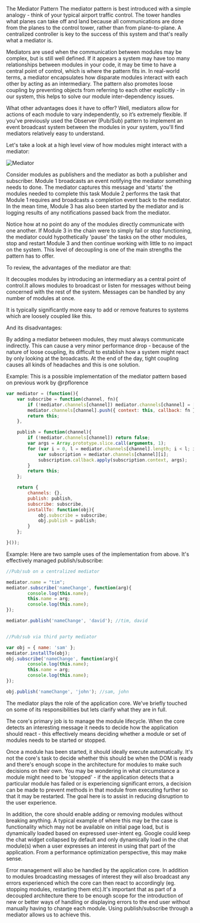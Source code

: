 The Mediator Pattern
The mediator pattern is best introduced with a simple analogy - think of your typical airport traffic control. The tower handles what planes can take off and land because all communications are done from the planes to the control tower, rather than from plane-to-plane. A centralized controller is key to the success of this system and that's really what a mediator is.

Mediators are used when the communication between modules may be complex, but is still well defined. If it appears a system may have too many relationships between modules in your code, it may be time to have a central point of control, which is where the pattern fits in.
In real-world terms, a mediator encapsulates how disparate modules interact with each other by acting as an intermediary. The pattern also promotes loose coupling by preventing objects from referring to each other explicitly - in our system, this helps to solve our module inter-dependency issues.

What other advantages does it have to offer? Well, mediators allow for actions of each module to vary independently, so it’s extremely flexible. If you've previously used the Observer (Pub/Sub) pattern to implement an event broadcast system between the modules in your system, you'll find mediators relatively easy to understand.

Let's take a look at a high level view of how modules might interact with a mediator:

![Mediator](https://addyosmani.com/largescalejavascript/assets/img/chart4a.jpg)

Consider modules as publishers and the mediator as both a publisher and subscriber. Module 1 broadcasts an event notifying the mediator something needs to done. The mediator captures this message and 'starts' the modules needed to complete this task Module 2 performs the task that Module 1 requires and broadcasts a completion event back to the mediator. In the mean time, Module 3 has also been started by the mediator and is logging results of any notifications passed back from the mediator.

Notice how at no point do any of the modules directly communicate with one another. If Module 3 in the chain were to simply fail or stop functioning, the mediator could hypothetically 'pause' the tasks on the other modules, stop and restart Module 3 and then continue working with little to no impact on the system. This level of decoupling is one of the main strengths the pattern has to offer.

To review, the advantages of the mediator are that:

It decouples modules by introducing an intermediary as a central point of control.It allows modules to broadcast or listen for messages without being concerned with the rest of the system. Messages can be handled by any number of modules at once.

It is typically significantly more easy to add or remove features to systems which are loosely coupled like this.

And its disadvantages:

By adding a mediator between modules, they must always communicate indirectly. This can cause a very minor performance drop - because of the nature of loose coupling, its difficult to establish how a system might react by only looking at the broadcasts. At the end of the day, tight coupling causes all kinds of headaches and this is one solution.


Example: This is a possible implementation of the mediator pattern based on previous work by @rpflorence

```js
var mediator = (function(){
    var subscribe = function(channel, fn){
        if (!mediator.channels[channel]) mediator.channels[channel] = [];
        mediator.channels[channel].push({ context: this, callback: fn });
        return this;
    },

    publish = function(channel){
        if (!mediator.channels[channel]) return false;
        var args = Array.prototype.slice.call(arguments, 1);
        for (var i = 0, l = mediator.channels[channel].length; i < l; i++) {
            var subscription = mediator.channels[channel][i];
            subscription.callback.apply(subscription.context, args);
        }
        return this;
    };

    return {
        channels: {},
        publish: publish,
        subscribe: subscribe,
        installTo: function(obj){
            obj.subscribe = subscribe;
            obj.publish = publish;
        }
    };

}());
```

Example: Here are two sample uses of the implementation from above. It's effectively managed publish/subscribe:

```js
//Pub/sub on a centralized mediator

mediator.name = "tim";
mediator.subscribe('nameChange', function(arg){
        console.log(this.name);
        this.name = arg;
        console.log(this.name);
});

mediator.publish('nameChange', 'david'); //tim, david


//Pub/sub via third party mediator

var obj = { name: 'sam' };
mediator.installTo(obj);
obj.subscribe('nameChange', function(arg){
        console.log(this.name);
        this.name = arg;
        console.log(this.name);
});

obj.publish('nameChange', 'john'); //sam, john
```

The mediator plays the role of the application core. We've briefly touched on some of its responsibilities but lets clarify what they are in full.

The core's primary job is to manage the module lifecycle. When the core detects an interesting message it needs to decide how the application should react - this effectively means deciding whether a module or set of modules needs to be started or stopped.

Once a module has been started, it should ideally execute automatically. It's not the core's task to decide whether this should be when the DOM is ready and there's enough scope in the architecture for modules to make such decisions on their own.
You may be wondering in what circumstance a module might need to be 'stopped' - if the application detects that a particular module has failed or is experiencing significant errors, a decision can be made to prevent methods in that module from executing further so that it may be restarted. The goal here is to assist in reducing disruption to the user experience.

In addition, the core should enable adding or removing modules without breaking anything. A typical example of where this may be the case is functionality which may not be available on initial page load, but is dynamically loaded based on expressed user-intent eg. Google could keep the chat widget collapsed by default and only dynamically load in the chat module(s) when a user expresses an interest in using that part of the application. From a performance optimization perspective, this may make sense.

Error management will also be handled by the application core. In addition to modules broadcasting messages of interest they will also broadcast any errors experienced which the core can then react to accordingly (eg. stopping modules, restarting them etc).It's important that as part of a decoupled architecture there to be enough scope for the introduction of new or better ways of handling or displaying errors to the end user without manually having to change each module. Using publish/subscribe through a mediator allows us to achieve this.
